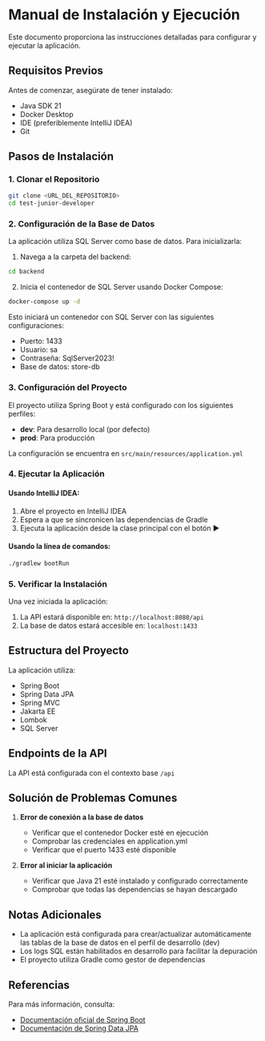 # Manual de Instalación y Ejecución

Este documento proporciona las instrucciones detalladas para configurar y ejecutar la aplicación.

## Requisitos Previos

Antes de comenzar, asegúrate de tener instalado:

- Java SDK 21
- Docker Desktop
- IDE (preferiblemente IntelliJ IDEA)
- Git

## Pasos de Instalación

### 1. Clonar el Repositorio

```bash
git clone <URL_DEL_REPOSITORIO>
cd test-junior-developer
```

### 2. Configuración de la Base de Datos

La aplicación utiliza SQL Server como base de datos. Para inicializarla:

1. Navega a la carpeta del backend:
```bash
cd backend
```

2. Inicia el contenedor de SQL Server usando Docker Compose:
```bash
docker-compose up -d
```

Esto iniciará un contenedor con SQL Server con las siguientes configuraciones:
- Puerto: 1433
- Usuario: sa
- Contraseña: SqlServer2023!
- Base de datos: store-db

### 3. Configuración del Proyecto

El proyecto utiliza Spring Boot y está configurado con los siguientes perfiles:

- **dev**: Para desarrollo local (por defecto)
- **prod**: Para producción

La configuración se encuentra en `src/main/resources/application.yml`

### 4. Ejecutar la Aplicación

#### Usando IntelliJ IDEA:

1. Abre el proyecto en IntelliJ IDEA
2. Espera a que se sincronicen las dependencias de Gradle
3. Ejecuta la aplicación desde la clase principal con el botón ▶️

#### Usando la línea de comandos:

```bash
./gradlew bootRun
```

### 5. Verificar la Instalación

Una vez iniciada la aplicación:

1. La API estará disponible en: `http://localhost:8080/api`
2. La base de datos estará accesible en: `localhost:1433`

## Estructura del Proyecto

La aplicación utiliza:
- Spring Boot
- Spring Data JPA
- Spring MVC
- Jakarta EE
- Lombok
- SQL Server

## Endpoints de la API

La API está configurada con el contexto base `/api`

## Solución de Problemas Comunes

1. **Error de conexión a la base de datos**
    - Verificar que el contenedor Docker esté en ejecución
    - Comprobar las credenciales en application.yml
    - Verificar que el puerto 1433 esté disponible

2. **Error al iniciar la aplicación**
    - Verificar que Java 21 esté instalado y configurado correctamente
    - Comprobar que todas las dependencias se hayan descargado

## Notas Adicionales

- La aplicación está configurada para crear/actualizar automáticamente las tablas de la base de datos en el perfil de desarrollo (dev)
- Los logs SQL están habilitados en desarrollo para facilitar la depuración
- El proyecto utiliza Gradle como gestor de dependencias

## Referencias

Para más información, consulta:
- [Documentación oficial de Spring Boot](https://docs.spring.io/spring-boot/docs/current/reference/html/)
- [Documentación de Spring Data JPA](https://docs.spring.io/spring-data/jpa/docs/current/reference/html/)